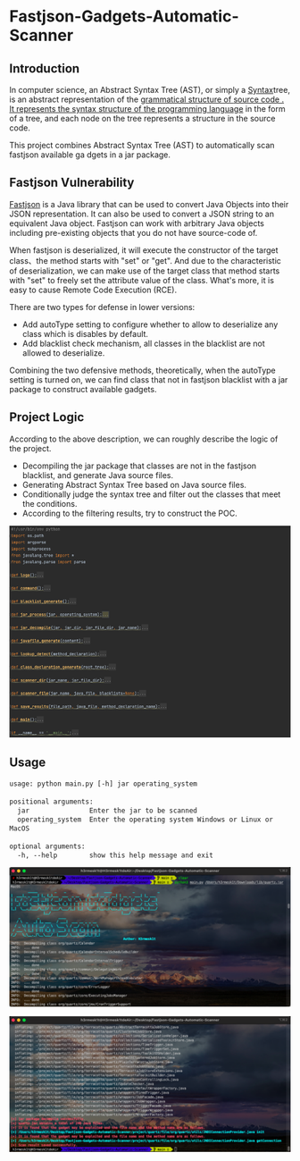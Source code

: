 # Fastjson-Gadgets-Automatic-Scanner

## Introduction

In computer science, an Abstract Syntax Tree (AST), or simply a [Syntax](https://baike.baidu.com/item/语法树/7031301)tree, is an abstract representation of the [grammatical structure of ](https://baike.baidu.com/item/语法)[source code . ](https://baike.baidu.com/item/源代码)[It represents the syntax structure of the programming language](https://baike.baidu.com/item/编程语言) in the form of a tree, and each node on the tree represents a structure in the source code.

This project combines Abstract Syntax Tree (AST) to automatically scan fastjson available ga
dgets in a jar package.


## Fastjson Vulnerability

[Fastjson](https://github.com/alibaba/fastjson/wiki) is a Java library that can be used to convert Java Objects into their JSON representation. It can also be used to convert a JSON string to an equivalent Java object. Fastjson can work with arbitrary Java objects including pre-existing objects that you do not have source-code of.

When fastjson is deserialized, it will execute the constructor of the target class、the method starts with "set" or "get". And due to the characteristic of deserialization, we can make use of the target class that method starts with "set" to freely set the attribute value of the class. What's more, it is easy to cause Remote Code Execution (RCE).

There are two types for defense in lower versions:
 - Add autoType setting to configure whether to allow to deserialize any class which is disables by default.
 - Add blacklist check mechanism, all classes in the blacklist are not allowed to deserialize.

Combining the two defensive methods, theoretically, when the autoType setting is turned on, we can find class that not in fastjson blacklist with a jar package to construct available gadgets.

## Project Logic
According to the above description, we can roughly describe the logic of the project.
 - Decompiling the jar package that classes are not in the fastjson blacklist, and generate Java source files.
 - Generating Abstract Syntax Tree based on Java source files.
 - Conditionally judge the syntax tree and filter out the classes that meet the conditions.
 - According to the filtering results, try to construct the POC.

![Project Logic](./code_logic.png)

## Usage

```shell
usage: python main.py [-h] jar operating_system

positional arguments:
  jar               Enter the jar to be scanned
  operating_system  Enter the operating system Windows or Linux or MacOS

optional arguments:
  -h, --help        show this help message and exit
```

![](./usage_one.png)

![](./usage_two.png)

